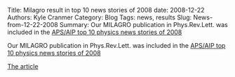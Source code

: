 Title: Milagro result in top 10 news stories of 2008
date: 2008-12-22
Authors: Kyle Cranmer
Category: Blog
Tags: news, results
Slug: News-from-12-22-2008
Summary:  Our MILAGRO publication in Phys.Rev.Lett. was included in the [APS/AIP top 10 physics news stories of 2008](http://www.aps.org/publications/apsnews/200902/physicsstories.cfm)

 

 Our MILAGRO publication in Phys.Rev.Lett. was included in the [APS/AIP top 10 physics news stories of 2008](http://www.aps.org/publications/apsnews/200902/physicsstories.cfm)

[The article](http://arxiv.org/abs/0801.3827)
 